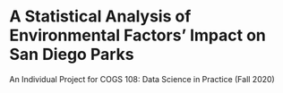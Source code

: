 # A Statistical Analysis of Environmental Factors’ Impact on San Diego Parks
An Individual Project for COGS 108: Data Science in Practice (Fall 2020)
